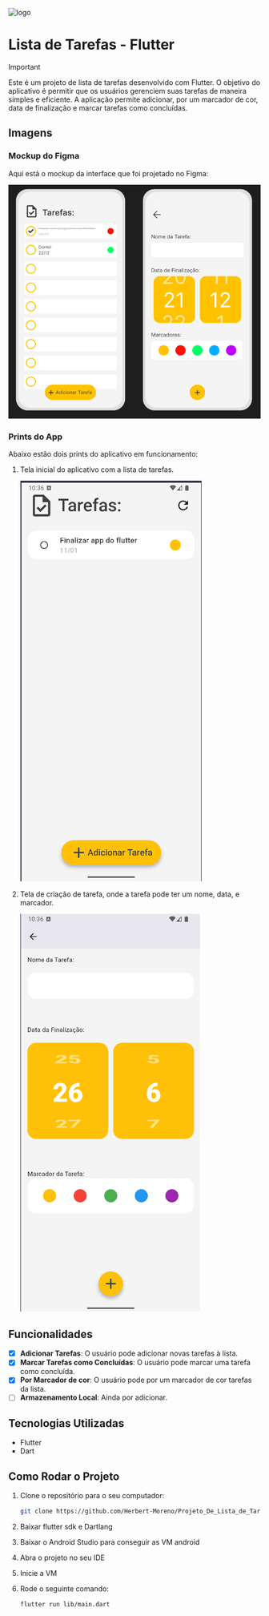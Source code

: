 ![logo](https://storage.googleapis.com/cms-storage-bucket/847ae81f5430402216fd.svg)
# Lista de Tarefas - Flutter

>[!IMPORTANT]
>Este é um projeto de lista de tarefas desenvolvido com Flutter. O objetivo do aplicativo é permitir 
>que os usuários gerenciem suas tarefas de maneira simples e eficiente. A aplicação permite adicionar, 
>por um marcador de cor, data de finalização e marcar tarefas como concluídas.

## Imagens

### Mockup do Figma
Aqui está o mockup da interface que foi projetado no Figma:

![Mockup Figma](./readme_assets/figma_mockup.png)

### Prints do App
Abaixo estão dois prints do aplicativo em funcionamento:

1. Tela inicial do aplicativo com a lista de tarefas.

   ![Tela Inicial](./readme_assets/listapage.png)

2. Tela de criação de tarefa, onde a tarefa pode ter um nome, data, e marcador.

   ![Tarefa Concluída](./readme_assets/addpage.png)

## Funcionalidades

- [x] **Adicionar Tarefas**: O usuário pode adicionar novas tarefas à lista.
- [x] **Marcar Tarefas como Concluídas**: O usuário pode marcar uma tarefa como concluída.
- [x] **Por Marcador de cor**: O usuário pode por um marcador de cor tarefas da lista.
- [ ] **Armazenamento Local**: Ainda por adicionar.

## Tecnologias Utilizadas

- Flutter
- Dart

## Como Rodar o Projeto

1. Clone o repositório para o seu computador:

   ```bash
   git clone https://github.com/Herbert-Moreno/Projeto_De_Lista_de_Tarefas.git
   ```

2. Baixar flutter sdk e Dartlang
3. Baixar o Android Studio para conseguir as VM android

3. Abra o projeto no seu IDE
4. Inicie a VM
5. Rode o seguinte comando:
   ```
   flutter run lib/main.dart
   ```
